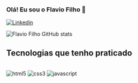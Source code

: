 ### Olá! Eu sou o Flavio Filho 🫡

[![Linkedin](https://img.shields.io/badge/LinkedIn-0077B5?style=for-the-badge&logo=linkedin&logoColor=white)](https://www.linkedin.com/in/flavio-nogueira-duarte-filho-628478239/)

![Flavio Filho GitHub stats](https://github-readme-stats.vercel.app/api?username=filho-flavio&show_icons=true&theme=tokyonight)

## Tecnologias que tenho praticado

<div style="display: inline-block"><br/>
<img alt="html5" src="https://img.shields.io/badge/HTML5-E34F26?style=for-the-badge&logo=html5&logoColor=white
"/>
<img alt="css3" src="https://img.shields.io/badge/CSS3-1572B6?style=for-the-badge&logo=css3&logoColor=white
"/>
<img alt="javascript" src="https://img.shields.io/badge/JavaScript-F7DF1E?style=for-the-badge&logo=javascript&logoColor=black
"/>
</div>
